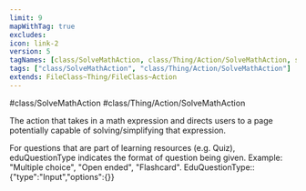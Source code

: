 ```yaml
---
limit: 9
mapWithTag: true
excludes:
icon: link-2
version: 5
tagNames: [class/SolveMathAction, class/Thing/Action/SolveMathAction, schema-org/SolveMathAction]
tags: ["class/SolveMathAction", "class/Thing/Action/SolveMathAction"]
extends: FileClass~Thing/FileClass~Action
---
```


#class/SolveMathAction
#class/Thing/Action/SolveMathAction


The action that takes in a math expression and directs users to a page potentially capable of solving/simplifying that expression.


For questions that are part of learning resources (e.g. Quiz), eduQuestionType indicates the format of question being given. Example: "Multiple choice", "Open ended", "Flashcard".
EduQuestionType:: {"type":"Input","options":{}}
